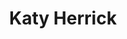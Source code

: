 ---
layout: post
title: Katy Herrick
image: https://pbs.twimg.com/profile_images/452824328174706688/JdHw3MZL_400x400.jpeg
position: Startup Week
twitter: katyherrick
weight: 5
---